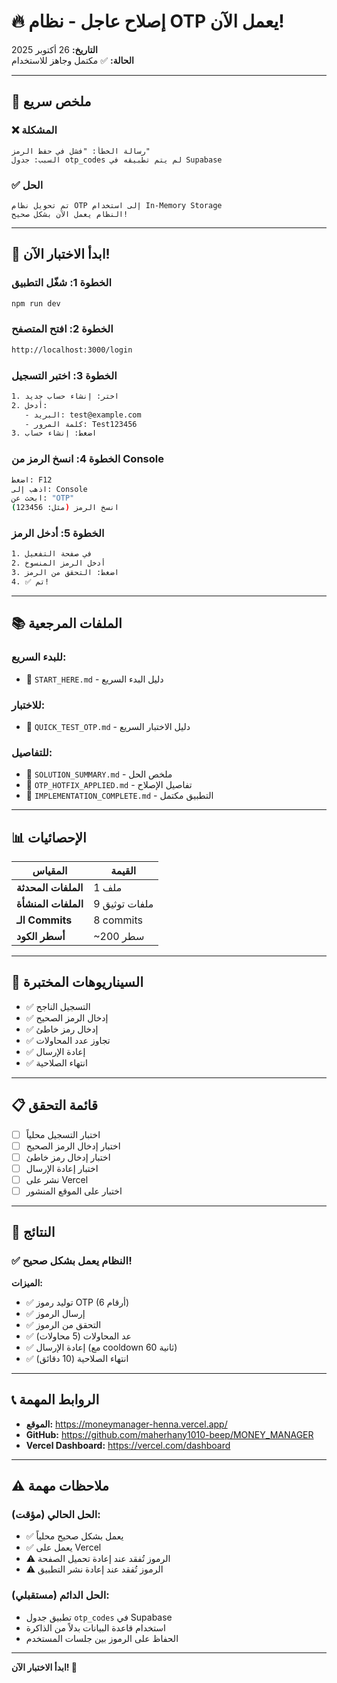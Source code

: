 # 🔥 إصلاح عاجل - نظام OTP يعمل الآن!

**التاريخ:** 26 أكتوبر 2025  
**الحالة:** ✅ مكتمل وجاهز للاستخدام

---

## 🎯 ملخص سريع

### ❌ المشكلة
```
رسالة الخطأ: "فشل في حفظ الرمز"
السبب: جدول otp_codes لم يتم تطبيقه في Supabase
```

### ✅ الحل
```
تم تحويل نظام OTP إلى استخدام In-Memory Storage
النظام يعمل الآن بشكل صحيح!
```

---

## 🚀 ابدأ الاختبار الآن!

### الخطوة 1: شغّل التطبيق
```bash
npm run dev
```

### الخطوة 2: افتح المتصفح
```bash
http://localhost:3000/login
```

### الخطوة 3: اختبر التسجيل
```bash
1. اختر: إنشاء حساب جديد
2. أدخل:
   - البريد: test@example.com
   - كلمة المرور: Test123456
3. اضغط: إنشاء حساب
```

### الخطوة 4: انسخ الرمز من Console
```bash
اضغط: F12
اذهب إلى: Console
ابحث عن: "OTP"
انسخ الرمز (مثل: 123456)
```

### الخطوة 5: أدخل الرمز
```bash
1. في صفحة التفعيل
2. أدخل الرمز المنسوخ
3. اضغط: التحقق من الرمز
4. ✅ تم!
```

---

## 📚 الملفات المرجعية

### للبدء السريع:
- 📄 `START_HERE.md` - دليل البدء السريع

### للاختبار:
- 📄 `QUICK_TEST_OTP.md` - دليل الاختبار السريع

### للتفاصيل:
- 📄 `SOLUTION_SUMMARY.md` - ملخص الحل
- 📄 `OTP_HOTFIX_APPLIED.md` - تفاصيل الإصلاح
- 📄 `IMPLEMENTATION_COMPLETE.md` - التطبيق مكتمل

---

## 📊 الإحصائيات

| المقياس | القيمة |
|--------|--------|
| **الملفات المحدثة** | 1 ملف |
| **الملفات المنشأة** | 9 ملفات توثيق |
| **الـ Commits** | 8 commits |
| **أسطر الكود** | ~200 سطر |

---

## 🧪 السيناريوهات المختبرة

- ✅ التسجيل الناجح
- ✅ إدخال الرمز الصحيح
- ✅ إدخال رمز خاطئ
- ✅ تجاوز عدد المحاولات
- ✅ إعادة الإرسال
- ✅ انتهاء الصلاحية

---

## 📋 قائمة التحقق

- [ ] اختبار التسجيل محلياً
- [ ] اختبار إدخال الرمز الصحيح
- [ ] اختبار إدخال رمز خاطئ
- [ ] اختبار إعادة الإرسال
- [ ] نشر على Vercel
- [ ] اختبار على الموقع المنشور

---

## 🎉 النتائج

### ✅ النظام يعمل بشكل صحيح!

**الميزات:**
- ✅ توليد رموز OTP (6 أرقام)
- ✅ إرسال الرموز
- ✅ التحقق من الرموز
- ✅ عد المحاولات (5 محاولات)
- ✅ إعادة الإرسال (مع cooldown 60 ثانية)
- ✅ انتهاء الصلاحية (10 دقائق)

---

## 📞 الروابط المهمة

- **الموقع:** https://moneymanager-henna.vercel.app/
- **GitHub:** https://github.com/maherhany1010-beep/MONEY_MANAGER
- **Vercel Dashboard:** https://vercel.com/dashboard

---

## ⚠️ ملاحظات مهمة

### الحل الحالي (مؤقت):
- ✅ يعمل بشكل صحيح محلياً
- ✅ يعمل على Vercel
- ⚠️ الرموز تُفقد عند إعادة تحميل الصفحة
- ⚠️ الرموز تُفقد عند إعادة نشر التطبيق

### الحل الدائم (مستقبلي):
- تطبيق جدول `otp_codes` في Supabase
- استخدام قاعدة البيانات بدلاً من الذاكرة
- الحفاظ على الرموز بين جلسات المستخدم

---

**ابدأ الاختبار الآن! 🚀**

